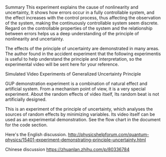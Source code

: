 
Summary
 This experiment explains the cause of nonlinearity and uncertainty, It shows how errors occur in a fully controllable system, and the effect increases with the control process, thus affecting the observation of the system, making the continuously controllable system seem discrete.
Regard on the controllable properties of the system and the relationship between errors helps us a deep understanding of the principle of nonlinearity and uncertainty.

The effects of the principle of uncertainty are demonstrated in many areas. The author found in the accident experiment that the following experimentis is  useful to help understand the principle and interpretation, so the experimental video will be sent here for your reference.

Simulated Video Experiments of Generalized Uncertainty Principle

GUP demonstration experiment is a combination of natural effect and artificial system. From a mechanism point of view, it is a very special experiment. About the random effects of video itself, Its random beat is not artificially designed.

This is an experiment of the principle of uncertainty, which analyses the sources of random effects by minimizing variables. 
Its video itself can be used as an experimental demonstration. See the flow chart in the document for the code section.



Here's the English discussion.
http://physicshelpforum.com/quantum-physics/15401-experiment-demonstrating-principle-uncertainty.html

Chinese discussion
https://zhuanlan.zhihu.com/p/80336784
